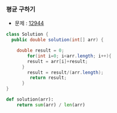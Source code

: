 ### 평균 구하기

- 문제 : [12944](https://programmers.co.kr/learn/courses/30/lessons/12944)

```java
class Solution {
  public double solution(int[] arr) {

    double result = 0;
        for(int i=0; i<arr.length; i++){
        result = arr[i]+result;
      }
        result = result/(arr.length);
         return result;
      }
}
```

```python
def solution(arr):
    return sum(arr) / len(arr)
```
